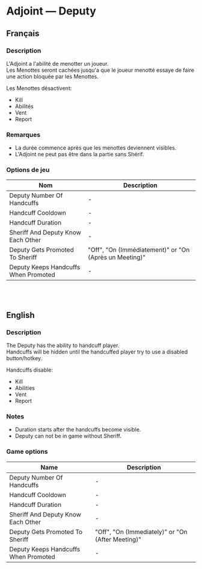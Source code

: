 # Adjoint — Deputy

## Français

### Description

L'Adjoint a l'abilité de menotter un joueur.<br>
Les Menottes seront cachées jusqu'a que le joueur menotté essaye de faire une action bloquée par les Menottes.

Les Menottes désactivent:

* Kill
* Abilités
* Vent
* Report

### Remarques

* La durée commence après que les menottes deviennent visibles.
* L'Adjoint ne peut pas être dans la partie sans Shérif.

### Options de jeu

| Nom | Description |
| -------------- | --------------------- |
| Deputy Number Of Handcuffs | - |
| Handcuff Cooldown | - |
| Handcuff Duration | - |
| Sheriff And Deputy Know Each Other | - |
| Deputy Gets Promoted To Sheriff | "Off", "On (Immédiatement)" or "On (Après un Meeting)" |
| Deputy Keeps Handcuffs When Promoted | - |

<br><br>

## English

### Description

The Deputy has the ability to handcuff player.<br>
Handcuffs will be hidden until the handcuffed player try to use a disabled button/hotkey.

Handcuffs disable:

* Kill
* Abilities
* Vent
* Report

### Notes

* Duration starts after the handcuffs become visible.
* Deputy can not be in game without Sheriff.

### Game options

| Name | Description |
| -------------- | --------------------- |
| Deputy Number Of Handcuffs | - |
| Handcuff Cooldown | - |
| Handcuff Duration | - |
| Sheriff And Deputy Know Each Other | - |
| Deputy Gets Promoted To Sheriff | "Off", "On (Immediately)" or "On (After Meeting)" |
| Deputy Keeps Handcuffs When Promoted | - |